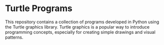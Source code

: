 # Turtle Programs
This repository contains a collection of programs developed in Python using the Turtle graphics library. Turtle graphics is a popular way to introduce programming concepts, especially for creating simple drawings and visual patterns.
